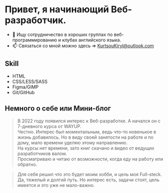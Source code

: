 # Привет, я начинающий Веб-разработчик.
- 💞️ Ищу сотрудничество в хороших группах по веб-программированию и клубах английского языка.
- 📫 Связаться со мной можно здесь => KurtsouKiryl@outlook.com

## Skill
+ HTML
+ CSS/LESS/SASS
+ Figma/GIMP
+ Git/GitHub

## Немного о себе или Мини-блог

> В 2022 году появился интерес к Веб-разработке. А начался он с 7-дневного курса от WAYUP.  
> Честно. Интерес был моментальным, ведь что-то новенькое в жизнь добавилось. 
> Но в виду своей занятости на работе и по дому, мало времени уделяю этому направлению.  
> На курсы нет времени, зато книг скачано и видео от ведущих разработчиков валом.   
> Просматриваю и читаю от возможности, когда еду на работу или обратно.

> Для себя решил что это будет моим хобби, и цель моя Full-steck.  
> Да, тяжелый и долгий путь. Но интерес есть, задачи стоят, цель имеется и это уже не мало-важно.  


<!---
ssnaip8e/ssnaip8e is a ✨ special ✨ repository because its `README.md` (this file) appears on your GitHub profile.
You can click the Preview link to take a look at your changes.
--->
